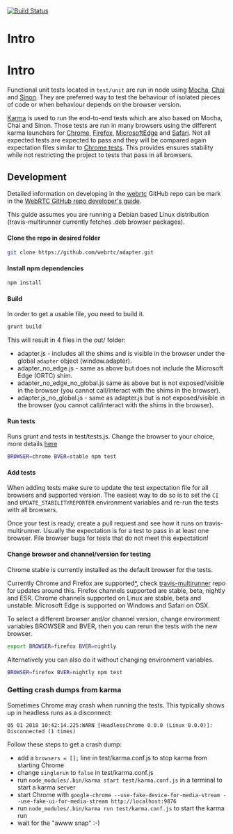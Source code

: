 [![Build Status](https://travis-ci.org/webrtc/samples.svg)](https://travis-ci.org/webrtc/samples)

# Intro #
# Intro #

Functional unit tests located in `test/unit` are run in node using [Mocha](https://mochajs.org/), [Chai](http://chaijs.com/) and [Sinon](http://sinonjs.org/).
They are preferred way to test the behaviour of isolated pieces of code or when behaviour depends on the browser version.

[Karma](http://karma-runner.github.io/1.0/index.html) is used to run the end-to-end tests which are also based on Mocha, Chai and Sinon.
Those tests are run in many browsers using the different karma launchers for [Chrome](https://www.npmjs.com/package/karma-chrome-launcher),
[Firefox](https://www.npmjs.com/package/karma-firefox-launcher), [MicrosoftEdge](https://www.npmjs.com/package/karma-edge-launcher) and
[Safari](https://www.npmjs.com/package/karma-safari-launcher). Not all expected tests are expected to pass and they will be compared again
expectation files similar to [Chrome tests](https://chromium.googlesource.com/chromium/src/+/lkcr/docs/testing/layout_test_expectations.md).
This provides ensures stability while not restricting the project to tests that pass in all browsers.

## Development ##
Detailed information on developing in the [webrtc](https://github.com/webrtc) GitHub repo can be mark in the [WebRTC GitHub repo developer's guide](https://docs.google.com/document/d/1tn1t6LW2ffzGuYTK3366w1fhTkkzsSvHsBnOHoDfRzY/edit?pli=1#heading=h.e3366rrgmkdk).

This guide assumes you are running a Debian based Linux distribution (travis-multirunner currently fetches .deb browser packages).

#### Clone the repo in desired folder
```bash
git clone https://github.com/webrtc/adapter.git
```

#### Install npm dependencies
```bash
npm install
```

#### Build
In order to get a usable file, you need to build it.
```bash
grunt build
```
This will result in 4 files in the out/ folder:
* adapter.js - includes all the shims and is visible in the browser under the global `adapter` object (window.adapter).
* adapter_no_edge.js - same as above but does not include the Microsoft Edge (ORTC) shim.
* adapter_no_edge_no_global.js same as above but is not exposed/visible in the browser (you cannot call/interact with the shims in the browser).
* adapter.js_no_global.js - same as adapter.js but is not exposed/visible in the browser (you cannot call/interact with the shims in the browser).

#### Run tests
Runs grunt and tests in test/tests.js. Change the browser to your choice, more details [here](#changeBrowser)
```bash
BROWSER=chrome BVER=stable npm test
```

#### Add tests
When adding tests make sure to update the test expectation file for all browsers and supported version.
The easiest way to do so is to set the `CI` and `UPDATE_STABILITYREPORTER` environment variables and
re-run the tests with all browsers.

Once your test is ready, create a pull request and see how it runs on travis-multirunner.
Usually the expectation is for a test to pass in at least one browser. File browser bugs
for tests that do not meet this expectation!

#### Change browser and channel/version for testing <a id="changeBrowser"></a>
Chrome stable is currently installed as the default browser for the tests.

Currently Chrome and Firefox are supported[*](#expBrowser), check [travis-multirunner](https://github.com/DamonOehlman/travis-multirunner/blob/master/) repo for updates around this.
Firefox channels supported are stable, beta, nightly and ESR.
Chrome channels supported on Linux are stable, beta and unstable.
Microsoft Edge is supported on Windows and Safari on OSX.

To select a different browser and/or channel version, change environment variables BROWSER and BVER, then you can rerun the tests with the new browser.
```bash
export BROWSER=firefox BVER=nightly
```

Alternatively you can also do it without changing environment variables.
```bash
BROWSER=firefox BVER=nightly npm test
```

### Getting crash dumps from karma
Sometimes Chrome may crash when running the tests. This typically shows up in headless runs as a disconnect:
```
05 01 2018 10:42:14.225:WARN [HeadlessChrome 0.0.0 (Linux 0.0.0)]: Disconnected (1 times)
```

Follow these steps to get a crash dump:
* add a `browsers = [];` line in test/karma.conf.js to stop karma from starting Chrome
* change `singlerun` to `false` in test/karma.conf.js
* run `node_modules/.bin/karma start test/karma.conf.js` in a terminal to start a karma server
* start Chrome with `google-chrome --use-fake-device-for-media-stream --use-fake-ui-for-media-stream http://localhost:9876` 
* run `node_modules/.bin/karma run test/karma.conf.js` to start the karma run
* wait for the "awww snap" :-)
